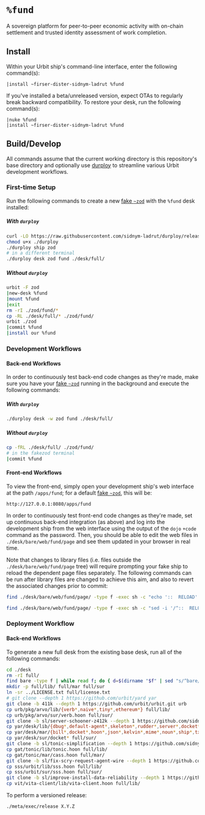 # `%fund` #

A sovereign platform for peer-to-peer economic activity with on-chain
settlement and trusted identity assessment of work completion.

## Install ##

Within your Urbit ship's command-line interface, enter the following command(s):

```
|install ~firser-dister-sidnym-ladrut %fund
```

If you've installed a beta/unreleased version, expect OTAs to regularly break
backward compatibility. To restore your desk, run the following command(s):

```
|nuke %fund
|install ~firser-dister-sidnym-ladrut %fund
```

## Build/Develop ##

All commands assume that the current working directory is this repository's
base directory and optionally use [durploy] to streamline various Urbit
development workflows.

### First-time Setup ###

Run the following commands to create a new [fake `~zod`][fakezod] with the
`%fund` desk installed:

##### With `durploy` #####

```bash
curl -LO https://raw.githubusercontent.com/sidnym-ladrut/durploy/release/durploy
chmod u+x ./durploy
./durploy ship zod
# in a different terminal
./durploy desk zod fund ./desk/full/
```

##### Without `durploy` #####

```bash
urbit -F zod
|new-desk %fund
|mount %fund
|exit
rm -rI ./zod/fund/*
cp -RL ./desk/full/* ./zod/fund/
urbit ./zod
|commit %fund
|install our %fund
```

### Development Workflows ###

#### Back-end Workflows ####

In order to continuously test back-end code changes as they're made, make sure
you have your [fake `~zod`][fakezod] running in the background and execute the
following commands:

##### With `durploy` #####

```bash
./durploy desk -w zod fund ./desk/full/
```

##### Without `durploy` #####

```bash
cp -fRL ./desk/full/ ./zod/fund/
# in the fakezod terminal
|commit %fund
```

#### Front-end Workflows ####

To view the front-end, simply open your development ship's web interface
at the path `/apps/fund`; for a default [fake `~zod`][fakezod], this
will be:

```
http://127.0.0.1:8080/apps/fund
```

In order to continuously test front-end code changes as they're made, set up
continuous back-end integration (as above) and log into the development ship
from the web interface  using the output of the `dojo` `+code` command as the
password. Then, you should be able to edit the web files in
`./desk/bare/web/fund/page` and see them updated in your browser in real time.

Note that changes to library files (i.e. files outside the
`./desk/bare/web/fund/page` tree) will require prompting your fake ship to
reload the dependent page files separately. The following commands can be run
after library files are changed to achieve this aim, and also to revert the
associated changes prior to commit:

```bash
find ./desk/bare/web/fund/page/ -type f -exec sh -c "echo '::  RELOAD' >> {}" \;
```

```bash
find ./desk/bare/web/fund/page/ -type f -exec sh -c "sed -i '/^::  RELOAD$/d' {}" \;
```

### Deployment Workflow ###

#### Back-end Workflows ####

To generate a new full desk from the existing base desk, run all
of the following commands:

```bash
cd ./desk
rm -rI full/
find bare -type f | while read f; do { d=$(dirname "$f" | sed "s/^bare/full/"); mkdir -p "$d"; ln -sr -t "$d" "$f"; }; done
mkdir -p full/lib/ full/mar full/sur
ln -sr ../LICENSE.txt full/license.txt
# git clone --depth 1 https://github.com/urbit/yard yar
git clone -b 411k --depth 1 https://github.com/urbit/urbit.git urb
cp urb/pkg/arvo/lib/{verb*,naive*,tiny*,ethereum*} full/lib/
cp urb/pkg/arvo/sur/verb.hoon full/sur/
git clone -b sl/server-schooner-z412k --depth 1 https://github.com/sidnym-ladrut/yard.git yar
cp yar/desk/lib/{dbug*,default-agent*,skeleton*,rudder*,server*,docket*,mip*} full/lib/
cp yar/desk/mar/{bill*,docket*,hoon*,json*,kelvin*,mime*,noun*,ship*,txt*,css*,png*,svg*,js*} full/mar/
cp yar/desk/sur/docket* full/sur/
git clone -b sl/tonic-simplification --depth 1 https://github.com/sidnym-ladrut/gin-tonic.git gat
cp gat/tonic/lib/tonic.hoon full/lib/
cp gat/tonic/mar/cass.hoon full/mar/
git clone -b sl/fix-scry-request-agent-wire --depth 1 https://github.com/sidnym-ladrut/sss.git sss
cp sss/urbit/lib/sss.hoon full/lib/
cp sss/urbit/sur/sss.hoon full/sur/
git clone -b sl/improve-install-data-reliability --depth 1 https://github.com/sidnym-ladrut/vita.git vit
cp vit/vita-client/lib/vita-client.hoon full/lib/
```

To perform a versioned release:

```bash
./meta/exec/release X.Y.Z
```


[urbit]: https://urbit.org
[durploy]: https://github.com/sidnym-ladrut/durploy

[fakezod]: https://developers.urbit.org/guides/core/environment#development-ships
[react]: https://reactjs.org/
[tailwind css]: https://tailwindcss.com/
[vite]: https://vitejs.dev/
